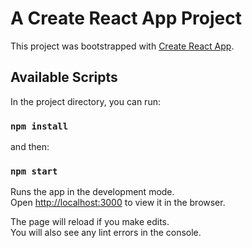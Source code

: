 # A Create React App Project

This project was bootstrapped with [Create React App](https://github.com/facebook/create-react-app).

## Available Scripts

In the project directory, you can run:

### `npm install`

and then:

### `npm start`

Runs the app in the development mode.\
Open [http://localhost:3000](http://localhost:3000) to view it in the browser.

The page will reload if you make edits.\
You will also see any lint errors in the console.

